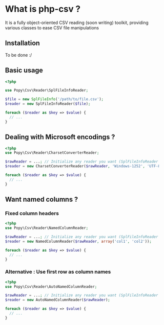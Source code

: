 # What is php-csv ?
It is a fully object-oriented CSV reading (soon writing) toolkit, providing various classes to ease CSV file manipulations

## Installation
To be done :/

## Basic usage
```php
<?php

use Popy\Csv\Reader\SplFileInfoReader;

$file = new SplFileInfo('/path/to/file.csv');
$reader = new SplFileInfoReader($file);

foreach ($reader as $key => $value) {
  // ...
}
```

## Dealing with Microsoft encodings ?
```php
<?php
use Popy\Csv\Reader\CharsetConverterReader;

$rawReader = ...; // Initialize any reader you want (SplFileInfoReader for instance)
$reader = new CharsetConverterReader($rawReader, 'Windows-1252', 'UTF-8');

foreach ($reader as $key => $value) {
  // ...
}

```

## Want named columns ?
### Fixed column headers
```php
<?php
use Popy\Csv\Reader\NamedColumnReader;

$rawReader = ...; // Initialize any reader you want (SplFileInfoReader for instance)
$reader = new NamedColumnReader($rawReader, array('col1', 'col2'));

foreach ($reader as $key => $value) {
  // ...
}
```

### Alternative : Use first row as column names
```php
<?php
use Popy\Csv\Reader\AutoNamedColumnReader;

$rawReader = ...; // Initialize any reader you want (SplFileInfoReader for instance)
$reader = new AutoNamedColumnReader($rawReader);

foreach ($reader as $key => $value) {
  // ...
}
```
